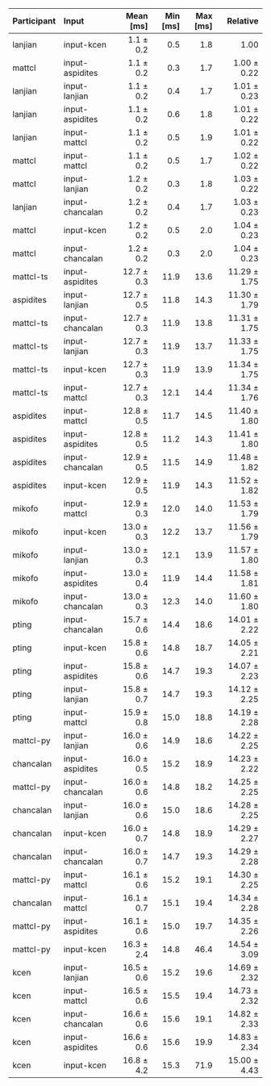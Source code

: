 | Participant | Input | Mean [ms] | Min [ms] | Max [ms] | Relative |
|:---|:---|---:|---:|---:|---:|
| lanjian | input-kcen | 1.1 ± 0.2 | 0.5 | 1.8 | 1.00 |
| mattcl | input-aspidites | 1.1 ± 0.2 | 0.3 | 1.7 | 1.00 ± 0.22 |
| lanjian | input-lanjian | 1.1 ± 0.2 | 0.4 | 1.7 | 1.01 ± 0.23 |
| lanjian | input-aspidites | 1.1 ± 0.2 | 0.6 | 1.8 | 1.01 ± 0.22 |
| lanjian | input-mattcl | 1.1 ± 0.2 | 0.5 | 1.9 | 1.01 ± 0.22 |
| mattcl | input-mattcl | 1.1 ± 0.2 | 0.5 | 1.7 | 1.02 ± 0.22 |
| mattcl | input-lanjian | 1.2 ± 0.2 | 0.3 | 1.8 | 1.03 ± 0.22 |
| lanjian | input-chancalan | 1.2 ± 0.2 | 0.4 | 1.7 | 1.03 ± 0.23 |
| mattcl | input-kcen | 1.2 ± 0.2 | 0.5 | 2.0 | 1.04 ± 0.23 |
| mattcl | input-chancalan | 1.2 ± 0.2 | 0.3 | 2.0 | 1.04 ± 0.23 |
| mattcl-ts | input-aspidites | 12.7 ± 0.3 | 11.9 | 13.6 | 11.29 ± 1.75 |
| aspidites | input-lanjian | 12.7 ± 0.5 | 11.8 | 14.3 | 11.30 ± 1.79 |
| mattcl-ts | input-chancalan | 12.7 ± 0.3 | 11.9 | 13.8 | 11.31 ± 1.75 |
| mattcl-ts | input-lanjian | 12.7 ± 0.3 | 11.9 | 13.7 | 11.33 ± 1.75 |
| mattcl-ts | input-kcen | 12.7 ± 0.3 | 11.9 | 13.9 | 11.34 ± 1.75 |
| mattcl-ts | input-mattcl | 12.7 ± 0.3 | 12.1 | 14.4 | 11.34 ± 1.76 |
| aspidites | input-mattcl | 12.8 ± 0.5 | 11.7 | 14.5 | 11.40 ± 1.80 |
| aspidites | input-aspidites | 12.8 ± 0.5 | 11.2 | 14.3 | 11.41 ± 1.80 |
| aspidites | input-chancalan | 12.9 ± 0.5 | 11.5 | 14.9 | 11.48 ± 1.82 |
| aspidites | input-kcen | 12.9 ± 0.5 | 11.9 | 14.3 | 11.52 ± 1.82 |
| mikofo | input-mattcl | 12.9 ± 0.3 | 12.0 | 14.0 | 11.53 ± 1.79 |
| mikofo | input-kcen | 13.0 ± 0.3 | 12.2 | 13.7 | 11.56 ± 1.79 |
| mikofo | input-lanjian | 13.0 ± 0.3 | 12.1 | 13.9 | 11.57 ± 1.80 |
| mikofo | input-aspidites | 13.0 ± 0.4 | 11.9 | 14.4 | 11.58 ± 1.81 |
| mikofo | input-chancalan | 13.0 ± 0.3 | 12.3 | 14.0 | 11.60 ± 1.80 |
| pting | input-chancalan | 15.7 ± 0.6 | 14.4 | 18.6 | 14.01 ± 2.22 |
| pting | input-kcen | 15.8 ± 0.6 | 14.8 | 18.7 | 14.05 ± 2.21 |
| pting | input-aspidites | 15.8 ± 0.6 | 14.7 | 19.3 | 14.07 ± 2.23 |
| pting | input-lanjian | 15.8 ± 0.7 | 14.7 | 19.3 | 14.12 ± 2.25 |
| pting | input-mattcl | 15.9 ± 0.8 | 15.0 | 18.8 | 14.19 ± 2.28 |
| mattcl-py | input-lanjian | 16.0 ± 0.6 | 14.9 | 18.6 | 14.22 ± 2.25 |
| chancalan | input-aspidites | 16.0 ± 0.5 | 15.2 | 18.9 | 14.23 ± 2.22 |
| mattcl-py | input-chancalan | 16.0 ± 0.6 | 14.8 | 18.2 | 14.25 ± 2.25 |
| chancalan | input-lanjian | 16.0 ± 0.6 | 15.0 | 18.6 | 14.28 ± 2.25 |
| chancalan | input-kcen | 16.0 ± 0.7 | 14.8 | 18.9 | 14.29 ± 2.27 |
| chancalan | input-chancalan | 16.0 ± 0.7 | 14.7 | 19.3 | 14.29 ± 2.28 |
| mattcl-py | input-mattcl | 16.1 ± 0.6 | 15.2 | 19.1 | 14.30 ± 2.25 |
| chancalan | input-mattcl | 16.1 ± 0.7 | 15.1 | 19.4 | 14.34 ± 2.28 |
| mattcl-py | input-aspidites | 16.1 ± 0.6 | 15.0 | 19.7 | 14.35 ± 2.26 |
| mattcl-py | input-kcen | 16.3 ± 2.4 | 14.8 | 46.4 | 14.54 ± 3.09 |
| kcen | input-lanjian | 16.5 ± 0.6 | 15.2 | 19.6 | 14.69 ± 2.32 |
| kcen | input-mattcl | 16.5 ± 0.6 | 15.5 | 19.4 | 14.73 ± 2.32 |
| kcen | input-chancalan | 16.6 ± 0.6 | 15.6 | 19.1 | 14.82 ± 2.33 |
| kcen | input-aspidites | 16.6 ± 0.6 | 15.6 | 19.9 | 14.83 ± 2.34 |
| kcen | input-kcen | 16.8 ± 4.2 | 15.3 | 71.9 | 15.00 ± 4.43 |
